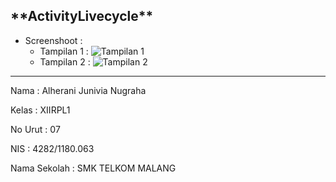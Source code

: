  <h2>**ActivityLivecycle**</h2>
 
 - Screenshoot :
      - Tampilan 1 : ![Tampilan 1](https://docs.google.com/uc?id=0ByBJzbmrN9ZvZGtDUzhoeGxhaUE)
      - Tampilan 2 : ![Tampilan 2](https://docs.google.com/uc?id=0ByBJzbmrN9ZvREZ1dnpOdUdjQ3c)
      
___________________________________________________________________________________________________________________________________________

  Nama : Alherani Junivia Nugraha
 
  Kelas : XIIRPL1
 
  No Urut : 07
 
  NIS : 4282/1180.063
 
  Nama Sekolah : SMK TELKOM MALANG
